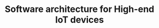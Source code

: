 ---
categories:
- bkk19
description: Arms Corstone-700 foundation IP offers a flexible compute architecture
  combining Cortex-A and Cortex-M processors.<br /> This will help enable a new generation
  of secure SoCs for rich IoT nodes, gateways, and embedded applications.<br /> <br
  /> The talk will focus on the open source software implications for these emerging
  devices. Topics include:<br /> - Open source OS/RTOS choices for different commute
  components<br /> - TinyLinux for memory constrained devices<br /> - Inter processor
  communication frameworks<br /> - Secure boot flow and run time services<br /> -
  Yocto recipes for managing software configuration
future_image:
  featured: 'true'
  path: /assets/images/featured-images/bkk19/BKK19-506.png
session_attendee_num: '6'
session_id: BKK19-506
session_room: Session Room 3 (Lotus 10)
session_slot:
  end_time: '2019-04-05 11:25:00'
  start_time: '2019-04-05 11:00:00'
session_speakers:
- speaker_bio: TechLead of ARM Platforms<br>OSS contributor
  speaker_company: ''
  speaker_image: /assets/images/speakers/bkk19/sudipto-paul.jpg
  speaker_location: ''
  speaker_name: sudipto paul
  speaker_position: ARM, Principal Engineer, TechLead
  speaker_username: sudipto.paul2010
- speaker_bio: ''
  speaker_company: ''
  speaker_image: /assets/images/speakers/placeholder.png
  speaker_location: ''
  speaker_name: Tushar Khandelwal
  speaker_position: ''
  speaker_username: tushar.khandelwal
session_track: IoT Fog/Gateway/Edge Computing
tag: session
tags:
- IoT Fog/Gateway/Edge Computing
- IoT and Embedded
title: Software architecture for High-end IoT devices
---
